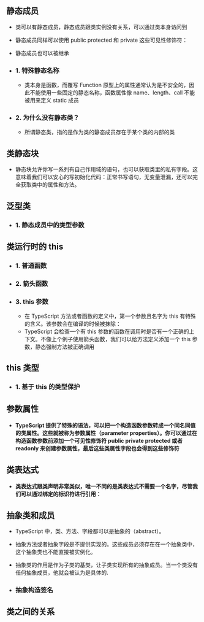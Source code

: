 ## 静态成员
 -  类可以有静态成员，静态成员跟类实例没有关系，可以通过类本身访问到
 - 静态成员同样可以使用 public protected 和 private 这些可见性修饰符：
 - 静态成员也可以被继承




- ### 1. 特殊静态名称
  - 类本身是函数，而覆写 Function 原型上的属性通常认为是不安全的，因此不能使用一些固定的静态名称，函数属性像 name、length、call 不能被用来定义 static 成员




- ### 2. 为什么没有静态类？
  - 所谓静态类，指的是作为类的静态成员存在于某个类的内部的类




## 类静态块
- 静态块允许你写一系列有自己作用域的语句，也可以获取类里的私有字段。这意味着我们可以安心的写初始化代码：正常书写语句，无变量泄漏，还可以完全获取类中的属性和方法。



## 泛型类

- ### 1. 静态成员中的类型参数




## 类运行时的 this
- ### 1. 普通函数
- ### 2. 箭头函数
- ### 3. this 参数
  - 在 TypeScript 方法或者函数的定义中，第一个参数且名字为 this 有特殊的含义。该参数会在编译的时候被抹除：
  - TypeScript 会检查一个有 this 参数的函数在调用时是否有一个正确的上下文。不像上个例子使用箭头函数，我们可以给方法定义添加一个 this 参数，静态强制方法被正确调用

## this 类型
- ### 1. 基于 this 的类型保护

## 参数属性
- #### TypeScript 提供了特殊的语法，可以把一个构造函数参数转成一个同名同值的类属性。这些就被称为参数属性（parameter properties）。你可以通过在构造函数参数前添加一个可见性修饰符 public private protected 或者 readonly 来创建参数属性，最后这些类属性字段也会得到这些修饰符

## 类表达式
- #### 类表达式跟类声明非常类似，唯一不同的是类表达式不需要一个名字，尽管我们可以通过绑定的标识符进行引用：

## 抽象类和成员
  - TypeScript 中，类、方法、字段都可以是抽象的（abstract）。
  - 抽象方法或者抽象字段是不提供实现的。这些成员必须存在在一个抽象类中，这个抽象类也不能直接被实例化。
  - 抽象类的作用是作为子类的基类，让子类实现所有的抽象成员。当一个类没有任何抽象成员，他就会被认为是具体的.

- ### 抽象构造签名

## 类之间的关系